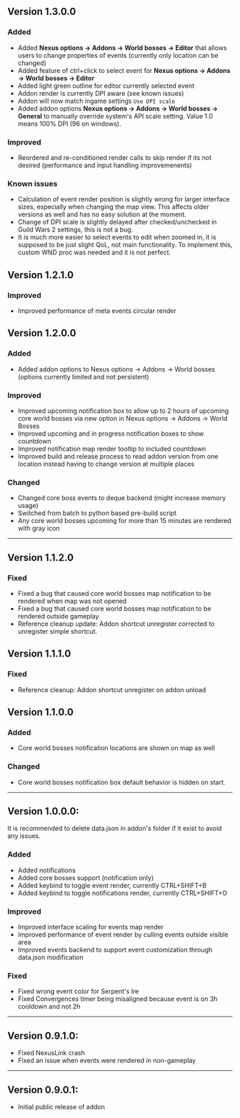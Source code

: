 ## Version 1.3.0.0

### Added
- Added **Nexus options -> Addons -> World bosses -> Editor** that allows users to change properties of events (currently only location can be changed)  
- Added feature of ctrl+click to select event for **Nexus options -> Addons -> World bosses -> Editor**
- Added light green outline for editor currently selected event
- Addon render is currently DPI aware (see known issues)
- Addon will now match ingame settings `Use DPI scale`
- Added addon options **Nexus options -> Addons -> World bosses -> General** to manually override system's API scale setting. Value 1.0 means 100% DPI (96 on windows). 

### Improved
- Reordered and re-conditioned render calls to skip render if its not desired (performance and input handling improvemenents)

### Known issues
- Calculation of event render position is slightly wrong for larger interface sizes, especially when changing the map view. This affects older versions as well and has no easy solution at the moment. 
- Change of DPI scale is slightly delayed after checked/unchecked in Guild Wars 2 settings, this is not a bug.
- It is much more easier to select events to edit when zoomed in, it is supposed to be just slight QoL, not main functionality. To implement this, custom WND proc was needed and it is not perfect.

## Version 1.2.1.0

### Improved
- Improved performance of meta events circular render 

## Version 1.2.0.0

### Added
- Added addon options to Nexus options -> Addons -> World bosses (options currently limited and not persistent)

### Improved
- Improved upcoming notification box to allow up to 2 hours of upcoming core world bosses via new option in Nexus options -> Addons -> World Bosses
- Improved upcoming and in progress notification boxes to show countdown
- Improved notification map render tooltip to included countdown
- Improved build and release process to read addon version from one location instead having to change version at multiple places


### Changed
- Changed core boss events to deque backend (might increase memory usage)
- Switched from batch to python based pre-build script
- Any core world bosses upcoming for more than 15 minutes are rendered with gray icon

---

## Version 1.1.2.0

### Fixed
- Fixed a bug that caused core world bosses map notification to be rendered when map was not opened
- Fixed a bug that caused core world bosses map notification to be rendered outside gameplay
- Reference cleanup update: Addon shortcut unregister corrected to unregister simple shortcut. 

## Version 1.1.1.0

### Fixed
- Reference cleanup: Addon shortcut unregister on addon unload

## Version 1.1.0.0

### Added
- Core world bosses notification locations are shown on map as well

### Changed
- Core world bosses notification box default behavior is hidden on start.  

---

## Version 1.0.0.0:

It is recommended to delete data.json in addon's folder if it exist to avoid any issues. 

### Added
- Added notifications
- Added core bosses support (notification only)
- Added keybind to toggle event render, currently CTRL+SHIFT+B
- Added keybind to toggle notifications render, currently CTRL+SHIFT+O
### Improved
- Improved interface scaling for events map render
- Improved performance of event render by culling events outside visible area
- Improved events backend to support event customization through data.json modification
### Fixed
- Fixed wrong event color for Serpent's Ire
- Fixed Convergences timer being misaligned because event is on 3h cooldown and not 2h

---

## Version 0.9.1.0:
- Fixed NexusLink crash
- Fixed an issue when events were rendered in non-gameplay

---

## Version 0.9.0.1:
- Initial public release of addon